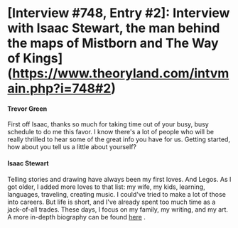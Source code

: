 # [Interview #748, Entry #2]: Interview with Isaac Stewart, the man behind the maps of Mistborn and The Way of Kings](https://www.theoryland.com/intvmain.php?i=748#2)

#### Trevor Green

First off Isaac, thanks so much for taking time out of your busy, busy schedule to do me this favor. I know there's a lot of people who will be really thrilled to hear some of the great info you have for us. Getting started, how about you tell us a little about yourself?

#### Isaac Stewart

Telling stories and drawing have always been my first loves. And Legos. As I got older, I added more loves to that list: my wife, my kids, learning, languages, traveling, creating music. I could've tried to make a lot of those into careers. But life is short, and I've already spent too much time as a jack-of-all trades. These days, I focus on my family, my writing, and my art. A more in-depth biography can be found
[here](http://www.isaacstewart.com/about/)
.

